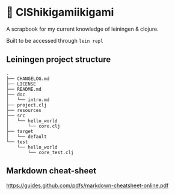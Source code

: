# 🎐 ClShikigamiikigami

A scrapbook for my current knowledge of leiningen & clojure.

Built to be accessed through ```lein repl```

## Leiningen project structure
```
.
├── CHANGELOG.md
├── LICENSE
├── README.md
├── doc
│   └── intro.md
├── project.clj
├── resources
├── src
│   └── hello_world
│       └── core.clj
├── target
│   └── default
└── test
    └── hello_world
        └── core_test.clj
```

## Markdown cheat-sheet
https://guides.github.com/pdfs/markdown-cheatsheet-online.pdf
